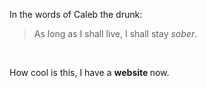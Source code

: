 In the words of Caleb the drunk: 
> As long as I shall live, I shall stay *sober*. 
<br> 

How cool is this, I have a <b> website </b> now. 

